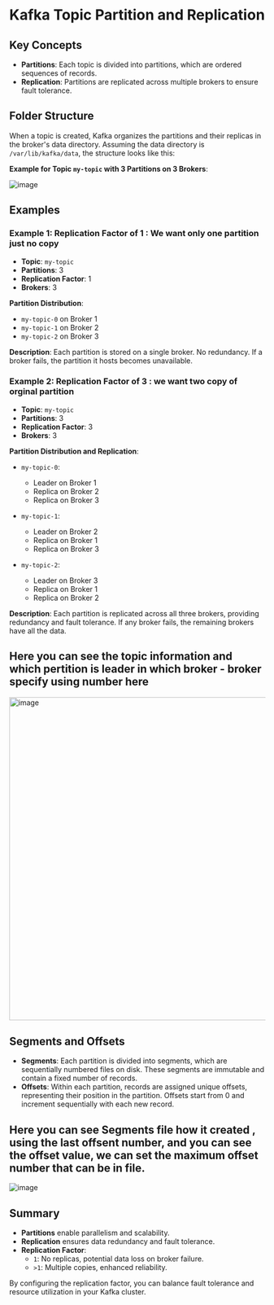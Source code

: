 # Kafka Topic Partition and Replication

## Key Concepts

- **Partitions**: Each topic is divided into partitions, which are ordered sequences of records.
- **Replication**: Partitions are replicated across multiple brokers to ensure fault tolerance.

## Folder Structure

When a topic is created, Kafka organizes the partitions and their replicas in the broker's data directory. Assuming the data directory is `/var/lib/kafka/data`, the structure looks like this:

**Example for Topic `my-topic` with 3 Partitions on 3 Brokers**:

![image](https://github.com/Jewel73/kafka-notes/assets/46159821/a4b6bbd8-59ef-4bbe-805a-c7f45d4f2c1d)


## Examples

### Example 1: Replication Factor of 1 : We want only one partition just no copy

- **Topic**: `my-topic`
- **Partitions**: 3
- **Replication Factor**: 1
- **Brokers**: 3

**Partition Distribution**:
- `my-topic-0` on Broker 1
- `my-topic-1` on Broker 2
- `my-topic-2` on Broker 3

**Description**:
Each partition is stored on a single broker. No redundancy. If a broker fails, the partition it hosts becomes unavailable.

### Example 2: Replication Factor of 3 : we want two copy of orginal partition

- **Topic**: `my-topic`
- **Partitions**: 3
- **Replication Factor**: 3
- **Brokers**: 3

**Partition Distribution and Replication**:
- `my-topic-0`:
  - Leader on Broker 1
  - Replica on Broker 2
  - Replica on Broker 3

- `my-topic-1`:
  - Leader on Broker 2
  - Replica on Broker 1
  - Replica on Broker 3

- `my-topic-2`:
  - Leader on Broker 3
  - Replica on Broker 1
  - Replica on Broker 2

**Description**:
Each partition is replicated across all three brokers, providing redundancy and fault tolerance. If any broker fails, the remaining brokers have all the data.

## Here you can see the topic information and which pertition is leader in which broker - broker specify using number here
<img width="635" alt="image" src="https://github.com/Jewel73/kafka-notes/assets/46159821/4f95bbfa-e17b-4756-acfe-11be0649fa6e">


## Segments and Offsets

- **Segments**: Each partition is divided into segments, which are sequentially numbered files on disk. These segments are immutable and contain a fixed number of records.
- **Offsets**: Within each partition, records are assigned unique offsets, representing their position in the partition. Offsets start from 0 and increment sequentially with each new record.


## Here you can see Segments file how it created , using the last offsent number, and you can see the offset value, we can set the maximum offset number that can be in file.
![image](https://github.com/Jewel73/kafka-notes/assets/46159821/67780bec-9859-4c5d-ad95-d7b802f0056a)


## Summary

- **Partitions** enable parallelism and scalability.
- **Replication** ensures data redundancy and fault tolerance.
- **Replication Factor**:
  - `1`: No replicas, potential data loss on broker failure.
  - `>1`: Multiple copies, enhanced reliability.

By configuring the replication factor, you can balance fault tolerance and resource utilization in your Kafka cluster.
